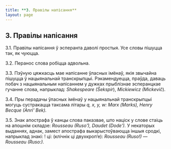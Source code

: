 ```yaml
---
title: **3. Правілы напісання**
layout: page
---
```

## **3. Правілы напісання**

3.1. Правілы напісання ў эсперанта даволі простыя. Усе словы пішуцца
так, як чуюцца.

3.2. Перанос слова робіцца адвольна.

3.3. Пэўную цяжкасць мае напісанне ўласных імёнаў, якія звычайна
пішуцца ў нацыянальнай транскрыпцыі. Рэкамендуецца, праўда,
даваць побач з нацыянальным напісаннем у дужках прыблізнае
эсперанцкае гучанне слова, напрыклад: *Shakespeare (Ŝekspir*),
*Mickiewicz (Mickeviĉ*).

3.4. Пры перадачы ўласных імёнаў у нацыянальнай транскрыпцыі могуць
сустракацца таксама літары *q, х, у, w: Маrх (Marks), Henry Becque
(Anri' Bek).*

3.5. Знак апострафа ў канцы слова паказвае, што націск у слове стаіць
на апошнім складзе: *Rousseau (Ruso'), Daudet (Dode').* У некаторых
выданнях, аднак, замест апострафа выкарыстоўваюцца іншыя сродкі,
напрыклад знакі: ! ці: (клічнік ці двухкроп’е): *Rousseau
(Ruso!)* — *Rousseau (Ruso:).*

